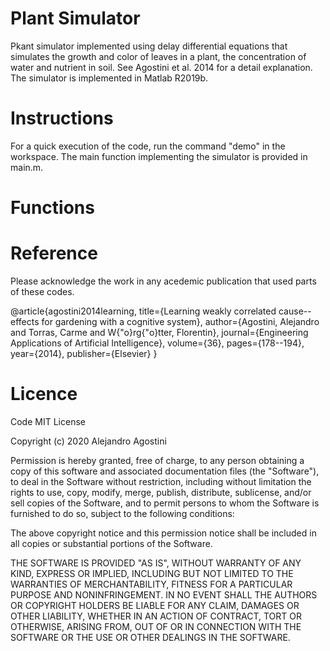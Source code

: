# Plant Simulator

Pkant simulator implemented using delay differential equations that simulates the growth and color of leaves in a plant, the concentration of water and nutrient in soil. See Agostini et al. 2014 for a detail explanation. The simulator is implemented in Matlab R2019b. 

# Instructions

For a quick execution of the code, run the command "demo" in the workspace. The main function implementing the simulator is provided in main.m.

# Functions



# Reference
Please acknowledge the work in any acedemic publication that used parts of these codes.

@article{agostini2014learning,
  title={Learning weakly correlated cause--effects for gardening with a cognitive system},
  author={Agostini, Alejandro and Torras, Carme and W{\"o}rg{\"o}tter, Florentin},
  journal={Engineering Applications of Artificial Intelligence},
  volume={36},
  pages={178--194},
  year={2014},
  publisher={Elsevier}
}


# Licence

Code
MIT License

Copyright (c) 2020 Alejandro Agostini

Permission is hereby granted, free of charge, to any person obtaining a copy of this software and associated documentation files (the "Software"), to deal in the Software without restriction, including without limitation the rights to use, copy, modify, merge, publish, distribute, sublicense, and/or sell copies of the Software, and to permit persons to whom the Software is furnished to do so, subject to the following conditions:

The above copyright notice and this permission notice shall be included in all copies or substantial portions of the Software.

THE SOFTWARE IS PROVIDED "AS IS", WITHOUT WARRANTY OF ANY KIND, EXPRESS OR IMPLIED, INCLUDING BUT NOT LIMITED TO THE WARRANTIES OF MERCHANTABILITY, FITNESS FOR A PARTICULAR PURPOSE AND NONINFRINGEMENT. IN NO EVENT SHALL THE AUTHORS OR COPYRIGHT HOLDERS BE LIABLE FOR ANY CLAIM, DAMAGES OR OTHER LIABILITY, WHETHER IN AN ACTION OF CONTRACT, TORT OR OTHERWISE, ARISING FROM, OUT OF OR IN CONNECTION WITH THE SOFTWARE OR THE USE OR OTHER DEALINGS IN THE SOFTWARE.
